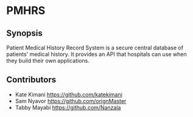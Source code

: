# PMHRS

## Synopsis

Patient Medical History Record System is a secure central database of patients' medical history. It provides an API that hospitals can use when they build their own applications.

## Contributors

* Kate Kimani <https://github.com/katekimani>
* Sam Nyavor <https://github.com/orignMaster>
* Tabby Mayabi <https://github.com/Nanzala>
